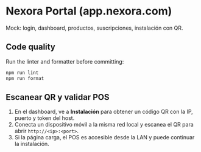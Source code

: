 # Nexora Portal (app.nexora.com)

Mock: login, dashboard, productos, suscripciones, instalación con QR.

## Code quality

Run the linter and formatter before committing:

```bash
npm run lint
npm run format
```

## Escanear QR y validar POS

1. En el dashboard, ve a **Instalación** para obtener un código QR con la IP, puerto y token del host.
2. Conecta un dispositivo móvil a la misma red local y escanea el QR para abrir `http://<ip>:<port>`.
3. Si la página carga, el POS es accesible desde la LAN y puede continuar la instalación.
